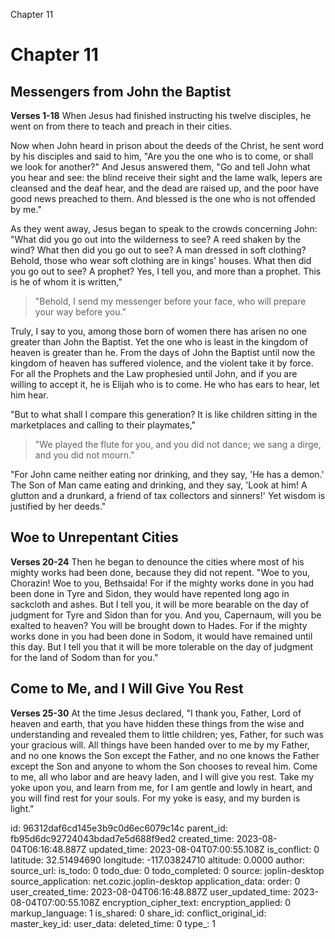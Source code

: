 Chapter 11

# Chapter 11
## Messengers from John the Baptist
**Verses 1-18**
When Jesus had finished instructing his twelve disciples, he went on from there to teach and preach in their cities.

Now when John heard in prison about the deeds of the Christ, he sent word by his disciples and said to him, "Are you the one who is to come, or shall we look for another?" And Jesus answered them, "Go and tell John what you hear and see: the blind receive their sight and the lame walk, lepers are cleansed and the deaf hear, and the dead are raised up, and the poor have good news preached to them. And blessed is the one who is not offended by me."

As they went away, Jesus began to speak to the crowds concerning John: "What did you go out into the wilderness to see? A reed shaken by the wind? What then did you go out to see? A man dressed in soft clothing? Behold, those who wear soft clothing are in kings' houses. What then did you go out to see? A prophet? Yes, I tell you, and more than a prophet. This is he of whom it is written,"

> "Behold, I send my messenger before your face,
> who will prepare your way before you."

Truly, I say to you, among those born of women there has arisen no one greater than John the Baptist. Yet the one who is least in the kingdom of heaven is greater than he. From the days of John the Baptist until now the kingdom of heaven has suffered violence, and the violent take it by force. For all the Prophets and the Law prophesied until John, and if you are willing to accept it, he is Elijah who is to come. He who has ears to hear, let him hear.

"But to what shall I compare this generation? It is like children sitting in the marketplaces and calling to their playmates,"

> "We played the flute for you, and you did not dance;
> we sang a dirge, and you did not mourn."

"For John came neither eating nor drinking, and they say, 'He has a demon.' The Son of Man came eating and drinking, and they say, 'Look at him! A glutton and a drunkard, a friend of tax collectors and sinners!' Yet wisdom is justified by her deeds."

## Woe to Unrepentant Cities
**Verses 20-24**
Then he began to denounce the cities where most of his mighty works had been done, because they did not repent. "Woe to you, Chorazin! Woe to you, Bethsaida! For if the mighty works done in you had been done in Tyre and Sidon, they would have repented long ago in sackcloth and ashes. But I tell you, it will be more bearable on the day of judgment for Tyre and Sidon than for you. And you, Capernaum, will you be exalted to heaven? You will be brought down to Hades. For if the mighty works done in you had been done in Sodom, it would have remained until this day. But I tell you that it will be more tolerable on the day of judgment for the land of Sodom than for you."

## Come to Me, and I Will Give You Rest
**Verses 25-30**
At the time Jesus declared, "I thank you, Father, Lord of heaven and earth, that you have hidden these things from the wise and understanding and revealed them to little children; yes, Father, for such was your gracious will. All things have been handed over to me by my Father, and no one knows the Son except the Father, and no one knows the Father except the Son and anyone to whom the Son chooses to reveal him. Come to me, all who labor and are heavy laden, and I will give you rest. Take my yoke upon you, and learn from me, for I am gentle and lowly in heart, and you will find rest for your souls. For my yoke is easy, and my burden is light."

id: 96312daf6cd145e3b9c0d6ec6079c14c
parent_id: fb95d6dc92724043bdad7e5d688f9ed2
created_time: 2023-08-04T06:16:48.887Z
updated_time: 2023-08-04T07:00:55.108Z
is_conflict: 0
latitude: 32.51494690
longitude: -117.03824710
altitude: 0.0000
author: 
source_url: 
is_todo: 0
todo_due: 0
todo_completed: 0
source: joplin-desktop
source_application: net.cozic.joplin-desktop
application_data: 
order: 0
user_created_time: 2023-08-04T06:16:48.887Z
user_updated_time: 2023-08-04T07:00:55.108Z
encryption_cipher_text: 
encryption_applied: 0
markup_language: 1
is_shared: 0
share_id: 
conflict_original_id: 
master_key_id: 
user_data: 
deleted_time: 0
type_: 1